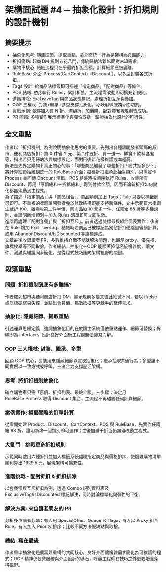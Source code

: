 # 架構面試題 #4 ─ 抽象化設計：折扣規則的設計機制

## 摘要提示
- 抽象化思考: 隱藏細節、提取重點，靠介面統一行為是架構師必備能力。  
- 折扣痛點: 超商 DM 規則五花八門，傳統歸納法難以面對未知需求。  
- 購物車核心: 結帳流程只在乎最終折抵金額，計算細節應被隔離。  
- RuleBase 介面: Process(CartContext)→Discount[]，以多型封裝各式折扣。  
- Tags 設計: 給商品貼標籤即可描述「指定商品」「配對商品」等條件。  
- POS 結帳: 依序執行 Rules，累計折抵，主流程零改動即可擴充新規則。  
- 進階排除: ExclusiveTag 與商品狀態標記，處理折扣互斥與疊加。  
- OOP 三權杖: 封裝+繼承+多型支撐抽象化，亦映射微服務介面切割。  
- 實戰示例: 依序加入買 N 折、滿額折、加價購、配對套餐等規則皆成功。  
- PR 回饋: 多種實作展示標準化與彈性取捨，驗證抽象化設計的可行性。

## 全文重點
作者以「折扣機制」為例說明抽象化思考的重要。先列出各種讓開發者頭痛的超市、便利商店折扣：買 X 件省 Y 元、第二件五折、買一送一、鮮食＋飲料套餐等，指出若只用歸納法與旗標設定，面對日後新花樣維護成本極高。  
解法是先界定購物車真正關心的事：「哪些商品觸發了哪些折扣？總共抵多少？」將計算細節抽離到統一的 RuleBase 介面；每種折扣繼承此抽象類別，只需實作 Process 並回傳 Discount 清單。POS 結帳時按順序執行 Rules，收集所有 Discount，再用「原價總和－折抵總和」得到付款金額，因而不論新折扣如何變化都無須動到主程式。  
為了描述「指定商品」與「商品組合」，商品類別加上 Tags；Rule 只要以標籤篩選即可。不重複的標籤讓開發者免於修改結構即能支持新條件。文中示範買六串衛生紙折 100、雞湯塊第二件半價、同商品加 10 元多一件、任兩箱 88 折等多種規則，並證明新增類別＋加入 Rules 清單即可立即生效。  
進階再處理「配對套餐」與「折扣互斥」。前者透過雙標籤與組合價表實作；後者在 Rule 增加 ExclusiveTag，結帳時若商品已被標記為獨佔折扣便跳過後續計算，或用 AbandonDiscount/IsDiscounted 等旗標達成。  
文章最後收錄讀者 PR，多數維持介面不變就解決問題，也展示 proxy、優先權、旗標枚舉等不同取捨。作者總結：抽象化＋OOP 能顯著降低系統複雜度，讓文件、測試與維護同步簡化，是從程式技巧邁向架構視野的關鍵。

## 段落重點
### 問題: 折扣機制到底有多難搞?
作者羅列超市與便利商店折扣 DM，顯示規則多變又彼此細微不同，若以 if/else 或旗標硬寫易失控，並點出會員價、點數抵扣等更棘手的延伸需求。

### 抽象化: 隱藏細節、提取重點
引述運算思維定義，強調抽象化目的在於讓主系統僅依重點運作、細節可替換；界線即為 interface，設計良好介面後工程問題便迎刃而解。

### OOP 三大權杖: 封裝、繼承、多型
回顧 OOP 核心，封裝用來隱藏細節以實現抽象化；繼承抽取共通行為；多型讓不同實例以一致方式被呼叫，三者合力支撐靈活架構。

### 思考: 將折扣機制抽象化
確立購物車只需「原價、折扣列表、最終金額」三步驟；決定用 RuleBase.Process 取得 Discount 集合，主流程不再碰觸任何計算細節。

### 案例實作: 模擬實際的訂單計算
從零開始建 Product、Discount、CartContext、POS 與 RuleBase，先實作任兩箱 88 折，證明新增一個類別即可運作；之後加滿千折百仍無須改動主程式。

### 大亂鬥 - 挑戰更多折扣規則
示範同時啟用六種折扣並加入標籤系統處理指定商品與價格排序，使複雜購物清單順利算出 1929.5 元，展現架構可擴充性。

### 進階挑戰 - 配對折扣 & 折扣排除
以套餐價與互斥折扣為例，透過 Combo 規則資料表及 ExclusiveTag/IsDiscounted 標記解決，同時討論標準化與彈性的平衡。

### 解決方案: 來自讀者朋友的 PR
分析多位讀者代碼：有人用 SpecialOffer、Queue 及 flags，有人以 Proxy 組合 Rule，有人加入 Priority 排序；比較不同方法優缺點與取捨。

### 總結: 寫在最後
作者重申抽象化是撰寫與重構的共同核心，良好介面讓複雜需求簡化為可維護的程式；OOP 精神仍是微服務與介面設計的基石，呼籲工程師在技巧之外更要培養架構視野。